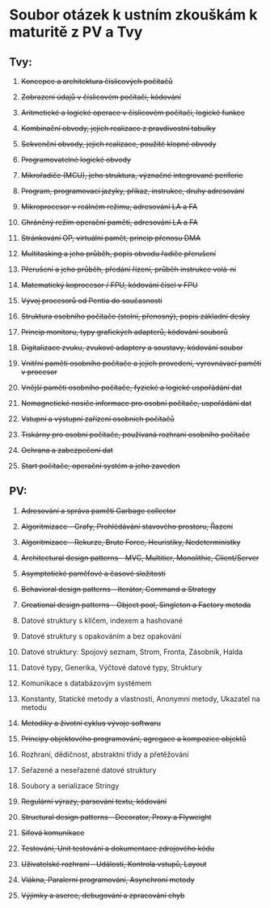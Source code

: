 # Soubor otázek k ustním zkouškám k maturitě z PV a Tvy

## Tvy:

1. ~~Koncepce a architektura číslicových počítačů~~

2. ~~Zobrazení údajů v číslicovém počítači, kódování~~

3. ~~Aritmetické a logické operace v číslicovém počítači, logické funkce~~

4. ~~Kombinační obvody, jejich realizace z pravdivostní tabulky~~

5. ~~Sekvenční obvody, jejich realizace, použíté klopné obvody~~

6. ~~Programovatelné logické obvody~~

7. ~~Mikrořadiče (MCU), jeho struktura, význačné integrované periferie~~

8. ~~Program, programovací jazyky, příkaz, instrukce, druhy adresování~~

9. ~~Mikroprocesor v reálném režimu, adresování LA a FA~~

10. ~~Chráněný režim operační paměti, adresování LA a FA~~

11. ~~Stránkování OP, virtuální pamět, princip přenosu DMA~~

12. ~~Multitasking a jeho průběh, popis obvodu řadiče přerušení~~

13. ~~Přerušení a jeho průběh, předání řízení, průběh instrukce volá-ní~~

14. ~~Matematický koprocesor / FPU, kódování čísel v FPU~~

15. ~~Vývoj procesorů od Pentia do současnosti~~

16. ~~Struktura osobního počítače (stolní, přenosný), popis základní desky~~

17. ~~Princip monitoru, typy grafických adapterů, kódování souborů~~

18. ~~Digitalizace zvuku, zvukové adaptery a soustavy, kódování soubor~~

19. ~~Vnitřní paměti osobního počítače a jejich provedení, vyrovnávací paměti v procesor~~

20. ~~Vnější paměti osobního počítače, fyzické a logické uspořádání dat~~

21. ~~Nemagnetické nosiče informace pro osobní počítače, uspořádání dat~~

22. ~~Vstupní a výstupní zařízení osobních počítačů~~

23. ~~Tiskárny pro osobní počítače, používaná rozhraní osobního počítače~~

24. ~~Ochrana a zabezpečení dat~~

25. ~~Start počítače, operační systém a jeho zaveden~~

## PV:

1. ~~Adresování a správa paměti Garbage collector~~

2. ~~Algoritmizace - Grafy, Prohlédávání stavového prostoru, Řazení~~

3. ~~Algoritmizace - Rekurze, Brute Force, Heuristiky, Nedeterministky~~

4. ~~Architectural design patterns - MVC, Multitier, Monolithic, Client/Server~~

5. ~~Asymptotické paměťové a časové složitosti~~

6. ~~Behavioral design patterns - Iterátor, Command a Strategy~~

7. ~~Creational design patterns - Object pool, Singleton a Factory metoda~~

8. Datové struktury s klíčem, indexem a hashované

9. Datové struktury s opakováním a bez opakování

10. Datové struktury: Spojový seznam, Strom, Fronta, Zásobník, Halda

11. Datové typy, Generika, Výčtové datové typy, Struktury

12. Komunikace s databázovým systémem

13. Konstanty, Statické metody a vlastnosti, Anonymní metody, Ukazatel na metodu

14. ~~Metodiky a životní cyklus vývoje softwaru~~

15. ~~Principy objektového programování, agregace a kompozice objektů~~

16. Rozhraní, dědičnost, abstraktní třídy a přetěžování

17. Seřazené a neseřazené datové struktury

18. Soubory a serializace Stringy

19. ~~Regulární výrazy, parsování textu, kódování~~

20. ~~Structural design patterns - Decorator, Proxy a Flyweight~~

21. ~~Síťová komunikace~~

22. ~~Testování, Unit testování a dokumentace zdrojového kódu~~

23. ~~Uživatelské rozhraní - Události, Kontrola vstupů, Layout~~

24. ~~Vlákna, Paralerní programování, Asynchroní metody~~

25. ~~Výjimky a aserce, debugování a zpracování chyb~~
